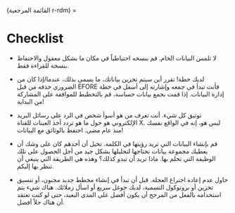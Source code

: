 (القائمة المرجعية r-rdm) =
# Checklist

<!-- This is a different style than the other chapters, but I really love what Alex provided so I just kept it. -->

- لا تلمس البيانات الخام. قم بنسخه احتياطياً في مكان ما بشكل معقول والاحتفاظ بنسخة للقراءة فقط.

- لديك خطة! تقرر أين سيتم تخزين بياناتك، ما يسمى بذلك، عندما/إذا كان من الضروري حذفه من قبل EFORE فأنت تبدأ في جمعه وإشارته إلى أسفل في خطة إدارة البيانات. إذا قمت بجمع بيانات حساسة، قم بالتخطيط للموافقة على المشاركة من البداية!

- توثيق كل شيء. أنت تعرف من هو أسوأ شخص في الرد على رسائل البريد الإلكتروني هو حول ما هو تردد أخذ العينات للقناة X. ليس هو، إنه في الواقع نفسك منذ عام مضى. احتفظ بالوثائق مع البيانات!

- قم بإنشاء البيانات التي تريد رؤيتها في الكلمة. تخيل أن أحدهم كان على وشك أن يعطيك مجموعة بيانات تحتاجها لتحليلها بشكل جيد من أجل الحصول على تلك الوظيفة التي تحلم بها. ماذا تريد أن تبدو كذلك؟ وهذه هي الطريقة التي ينبغي أن تنظر بها إليكم.

- حاول عدم إعادة اختراع العجلة. قبل أن تبدأ في إنشاء مخطط جديد مجنون، أو تنسيق تخزين أو بروتوكول التسمية، لديك جوغل سريع أو اسأل زملائك. هناك شيء يتم استخدامه بالفعل من المرجح أن يكون أفضل على المدى البعيد، حتى لو كنت تعتقد أن هناك حلاً أفضل.
